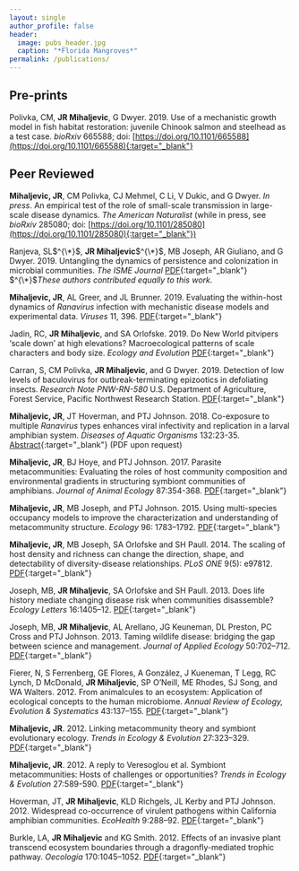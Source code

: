 ```yaml
---
layout: single
author_profile: false
header:
  image: pubs_header.jpg
  caption: "*Florida Mangroves*"
permalink: /publications/
---
```



## Pre-prints

Polivka, CM, **JR Mihaljevic**, G Dwyer. 2019. Use of a mechanistic growth model in fish habitat restoration: juvenile Chinook salmon and steelhead as a test case. *bioRxiv* 665588; doi: [https://doi.org/10.1101/665588](https://doi.org/10.1101/665588){:target="_blank"} 


## Peer Reviewed

**Mihaljevic, JR**, CM Polivka, CJ Mehmel, C Li, V Dukic, and G Dwyer. *In press*. An empirical test of the role of small-scale transmission in large-scale disease dynamics. *The American Naturalist* (while in press, see *bioRxiv* 285080; doi: [https://doi.org/10.1101/285080](https://doi.org/10.1101/285080){:target="_blank"}) 

Ranjeva, SL$^{\*}$, **JR Mihaljevic**$^{\*}$, MB Joseph, AR Giuliano, and G Dwyer. 2019. Untangling the dynamics of persistence and colonization in microbial communities. *The ISME Journal* [PDF](https://www.nature.com/articles/s41396-019-0488-7){:target="_blank"} $^{\*}$*These authors contributed equally to this work.*

**Mihaljevic, JR**, AL Greer, and JL Brunner. 2019. Evaluating the within-host dynamics of *Ranavirus* infection with mechanistic disease models and experimental data. *Viruses* 11, 396. [PDF](https://www.mdpi.com/1999-4915/11/5/396){:target="_blank"}

Jadin, RC, **JR Mihaljevic**, and SA Orlofske. 2019. Do New World pitvipers ‘scale down’ at high elevations? Macroecological patterns of scale characters and body size. *Ecology and Evolution* [PDF](https://onlinelibrary.wiley.com/doi/full/10.1002/ece3.5486){:target="_blank"} 

Carran, S, CM Polivka, **JR Mihaljevic**, and G Dwyer. 2019. Detection of low levels of baculovirus for outbreak-terminating epizootics in defoliating insects. *Research Note PNW-RN-580* U.S. Department of Agriculture, Forest Service, Pacific Northwest Research Station. [PDF](https://www.fs.fed.us/pnw/pubs/pnw_rn580.pdf){:target="_blank"}

**Mihaljevic, JR**, JT Hoverman, and PTJ Johnson. 2018. Co-exposure to multiple *Ranavirus* types enhances viral infectivity and replication in a larval amphibian system. *Diseases of Aquatic Organisms* 132:23-35. [Abstract](https://doi.org/10.3354/dao03300){:target="_blank"} (PDF upon request)

**Mihaljevic, JR**, BJ Hoye, and PTJ Johnson. 2017. Parasite metacommunities: Evaluating the roles of host community composition and environmental gradients in structuring symbiont communities of amphibians. *Journal of Animal Ecology* 87:354-368. [PDF](https://drive.google.com/file/d/1UVSHMO-08w943HRcI9GnAOQwWU0tt5um/view?usp=sharing){:target="_blank"} 

**Mihaljevic, JR**, MB Joseph, and PTJ Johnson. 2015. Using multi-species occupancy models to improve the characterization and understanding of metacommunity structure. *Ecology* 96: 1783–1792. [PDF](https://drive.google.com/open?id=0B9UsfqlH3_y1MFVXbl9HRXpJclk){:target="_blank"}

**Mihaljevic, JR**, MB Joseph, SA Orlofske and SH Paull. 2014. The scaling of host density and richness can change the direction, shape, and detectability of diversity-disease relationships. *PLoS ONE* 9(5): e97812. [PDF](https://drive.google.com/open?id=0B9UsfqlH3_y1ZDlBTzFwelhqblk){:target="_blank"}

Joseph, MB, **JR Mihaljevic**, SA Orlofske and SH Paull. 2013. Does life history mediate changing disease risk when communities disassemble? *Ecology Letters* 16:1405–12. [PDF](https://drive.google.com/open?id=0B9UsfqlH3_y1OEdSVE9ydERoYm8){:target="_blank"}

Joseph, MB, **JR Mihaljevic**, AL Arellano, JG Keuneman, DL Preston, PC Cross and PTJ Johnson. 2013. Taming wildlife disease: bridging the gap between science and management. *Journal of Applied Ecology* 50:702–712. [PDF](https://drive.google.com/open?id=0B9UsfqlH3_y1N1dONzNsWTE0R0U){:target="_blank"}

Fierer, N, S Ferrenberg, GE Flores, A González, J Kueneman, T Legg, RC Lynch, D McDonald, **JR Mihaljevic**, SP O’Neill, ME Rhodes, SJ Song, and WA Walters. 2012. From animalcules to an ecosystem: Application of ecological concepts to the human microbiome. *Annual Review of Ecology, Evolution & Systematics* 43:137–155. [PDF](https://drive.google.com/open?id=0B9UsfqlH3_y1VUZqQTNyU09Nd0k){:target="_blank"}

**Mihaljevic, JR**. 2012. Linking metacommunity theory and symbiont evolutionary ecology. *Trends in Ecology & Evolution* 27:323–329. [PDF](https://drive.google.com/open?id=0B9UsfqlH3_y1RWcxNUROTzVXdkU){:target="_blank"}

**Mihaljevic, JR**. 2012. A reply to Veresoglou et al. Symbiont metacommunities: Hosts of challenges or opportunities? *Trends in Ecology & Evolution* 27:589-590. [PDF](https://drive.google.com/open?id=0B9UsfqlH3_y1SGNQdzdNQ2V3eVk){:target="_blank"}

Hoverman, JT, **JR Mihaljevic**, KLD Richgels, JL Kerby and PTJ Johnson. 2012. Widespread co-occurrence of virulent pathogens within California amphibian communities. *EcoHealth* 9:288–92. [PDF](https://drive.google.com/open?id=0B9UsfqlH3_y1RVM4U2xxMmFKV00){:target="_blank"}

Burkle, LA, **JR Mihaljevic** and KG Smith. 2012. Effects of an invasive plant transcend ecosystem boundaries through a dragonfly-mediated trophic pathway. *Oecologia* 170:1045–1052. [PDF](https://drive.google.com/open?id=0B9UsfqlH3_y1aFFsSV9TeURMUGc){:target="_blank"}

